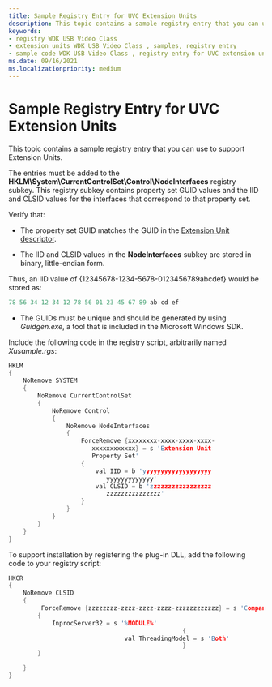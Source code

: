 ```yaml
---
title: Sample Registry Entry for UVC Extension Units
description: This topic contains a sample registry entry that you can use to support Extension Units.
keywords:
- registry WDK USB Video Class
- extension units WDK USB Video Class , samples, registry entry
- sample code WDK USB Video Class , registry entry for UVC extension units
ms.date: 09/16/2021
ms.localizationpriority: medium
---
```


# Sample Registry Entry for UVC Extension Units

This topic contains a sample registry entry that you can use to support Extension Units.

The entries must be added to the **HKLM\\System\\CurrentControlSet\\Control\\NodeInterfaces** registry subkey. This registry subkey contains property set GUID values and the IID and CLSID values for the interfaces that correspond to that property set.

Verify that:

- The property set GUID matches the GUID in the [Extension Unit descriptor](sample-extension-unit-descriptor.md).

- The IID and CLSID values in the **NodeInterfaces** subkey are stored in binary, little-endian form.

Thus, an IID value of {12345678-1234-5678-0123456789abcdef} would be stored as:

```cpp
78 56 34 12 34 12 78 56 01 23 45 67 89 ab cd ef
```

- The GUIDs must be unique and should be generated by using *Guidgen.exe*, a tool that is included in the Microsoft Windows SDK.

Include the following code in the registry script, arbitrarily named *Xusample.rgs*:

```cpp
HKLM
{
    NoRemove SYSTEM
    {
        NoRemove CurrentControlSet
        {
            NoRemove Control
            {
                NoRemove NodeInterfaces
                {
                    ForceRemove {xxxxxxxx-xxxx-xxxx-xxxx-
                       xxxxxxxxxxxx} = s 'Extension Unit
                       Property Set'
                    {
                        val IID = b 'yyyyyyyyyyyyyyyyyyy
                           yyyyyyyyyyyyy'
                        val CLSID = b 'zzzzzzzzzzzzzzzzz
                           zzzzzzzzzzzzzzz'
                    }
                }
            }
        }
    }
}
```

To support installation by registering the plug-in DLL, add the following code to your registry script:

```cpp
HKCR
{
    NoRemove CLSID
    {
         ForceRemove {zzzzzzzz-zzzz-zzzz-zzzz-zzzzzzzzzzzz} = s 'CompanyName Extension Unit Interface'
        {
            InprocServer32 = s '%MODULE%'
                                                {
                                val ThreadingModel = s 'Both'
                                                }
        }

    }
}
```
